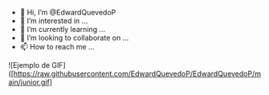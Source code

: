 - 👋 Hi, I’m @EdwardQuevedoP
- 👀 I’m interested in ...
- 🌱 I’m currently learning ...
- 💞️ I’m looking to collaborate on ...
- 📫 How to reach me ...


![Ejemplo de GIF]([https://raw.githubusercontent.com/EdwardQuevedoP/EdwardQuevedoP/main/junior.gif]




<!---
EdwardQuevedoP/EdwardQuevedoP is a ✨ special ✨ repository because its `README.md` (this file) appears on your GitHub profile.
You can click the Preview link to take a look at your changes.
--->
